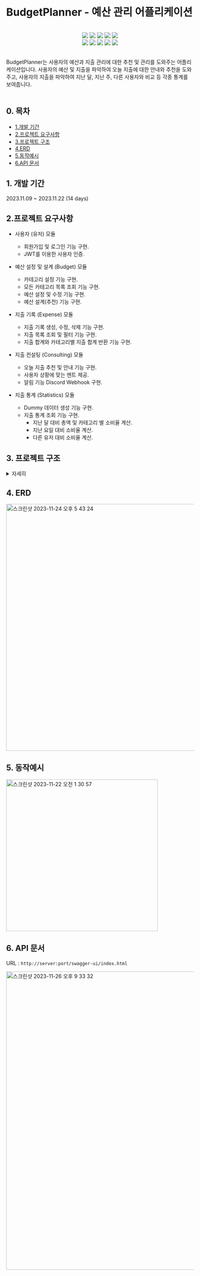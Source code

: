 # BudgetPlanner - 예산 관리 어플리케이션

<br>

<div align="center">
<img src="https://img.shields.io/badge/Java-ED8B00?style=for-the-badge&logo=openjdk&logoColor=white"/></a>
<img src="https://img.shields.io/badge/Spring Boot 3.1.5-6DB33F?style=for-the-badge&logo=spring&logoColor=white"/></a>
<img src="https://img.shields.io/badge/Spring Security-6DB33F?style=for-the-badge&logo=spring-security&logoColor=white"/></a>
<img src="https://img.shields.io/badge/Spring Data JPA-gray?style=for-the-badge&logoColor=white"/></a>
<img src="https://img.shields.io/badge/Junit-25A162?style=for-the-badge&logo=JUnit5&logoColor=white"/></a>
</div>
<div align="center">
<img src="https://img.shields.io/badge/MySQL 8-4479A1?style=for-the-badge&logo=MySQL&logoColor=white"/></a>
<img src="https://img.shields.io/badge/Discord-7289DA?style=for-the-badge&logo=discord&logoColor=white"/></a>
<img src="https://img.shields.io/badge/GitHub-100000?style=for-the-badge&logo=github&logoColor=white"/></a>
<img src="https://img.shields.io/badge/JWT-black?style=for-the-badge&logo=JSON%20web%20tokens"/></a>
<img src="https://img.shields.io/badge/swagger-%ffffff.svg?style=for-the-badge&logo=swagger&logoColor=white"/></a>
</div>

<br>

BudgetPlanner는 사용자의 예산과 지출 관리에 대한 추천 및 관리를 도와주는 어플리케이션입니다. 사용자의 예산 및 지출을 파악하여 오늘 지출에 대한 안내와 추천을 도와주고, 
사용자의 지출을 파악하여 지난 달, 지난 주, 다른 사용자와 비교 등 각종 통계를 보여줍니다. 
<br>
<br>

## 0. 목차
- [1.개발 기간](#1-개발-기간)
- [2.프로젝트 요구사항](#2-프로젝트-요구사항)
- [3.프로젝트 구조](#4-프로젝트-구조)
- [4.ERD](#5-erd)
- [5.동작예시](#6-동작예시)
- [6.API 문서](#7-api-document)

## 1. 개발 기간

2023.11.09 ~ 2023.11.22 (14 days)

## 2.프로젝트 요구사항

- 사용자 (유저) 모듈
  - 회원가입 및 로그인 기능 구현.
  - JWT를 이용한 사용자 인증.

- 예산 설정 및 설계 (Budget) 모듈
  - 카테고리 설정 기능 구현.
  - 모든 카테고리 목록 조회 기능 구현.
  - 예산 설정 및 수정 기능 구현.
  - 예산 설계(추천) 기능 구현.

- 지출 기록 (Expense) 모듈
  - 지출 기록 생성, 수정, 삭제 기능 구현.
  - 지출 목록 조회 및 필터 기능 구현.
  - 지출 합계와 카테고리별 지출 합계 반환 기능 구현.
    
- 지출 컨설팅 (Consulting) 모듈
  - 오늘 지출 추천 및 안내 기능 구현.
  - 사용자 상황에 맞는 멘트 제공.
  - 알림 기능 Discord Webhook 구현.

- 지출 통계 (Statistics) 모듈
  - Dummy 데이터 생성 기능 구현.
  - 지출 통계 조회 기능 구현.
    - 지난 달 대비 총액 및 카테고리 별 소비율 계산.
    - 지난 요일 대비 소비율 계산.
    - 다른 유저 대비 소비율 계산.

## 3. 프로젝트 구조

<details>
    <summary>자세히</summary>

```
└── BudgetPlanner
    ├── BudgetPlannerApplication.java
    ├── auth
    │   ├── config
    │   ├── controller
    │   ├── dto
    │   ├── filter
    │   ├── jwt
    │   └── service
    ├── budget
    │   ├── controller
    │   ├── dto
    │   ├── entity
    │   ├── repository
    │   └── service
    ├── common
    │   └── exception
    ├── expense
    │   ├── controller
    │   ├── dto
    │   ├── entity
    │   ├── repository
    │   └── service
    ├── expenseadvisor
    │   ├── controller
    │   ├── dto
    │   └── service
    ├── notification
    │   ├── scheduler
    │   └── service
    ├── statistics
    │   ├── controller
    │   ├── dto
    │   └── service
    └── user
        ├── entity
        └── repository

```

</details>

## 4. ERD

  <img width="662" alt="스크린샷 2023-11-24 오후 5 43 24" src="https://github.com/cjw9506/BudgetPlanner/assets/63503519/9f699418-b02f-4f37-94a1-b1105499229c">

## 5. 동작예시

  <img width="407" alt="스크린샷 2023-11-22 오전 1 30 57" src="https://github.com/cjw9506/BudgetPlanner/assets/63503519/efe0c1b0-f60c-4272-b7f8-2881c0febc13">
  

## 6. API 문서

URL : `http://server:port/swagger-ui/index.html`

<img width="800" alt="스크린샷 2023-11-26 오후 9 33 32" src="https://github.com/cjw9506/BudgetPlanner/assets/63503519/28793e15-ce25-45a6-be06-3b6140f90b25">

